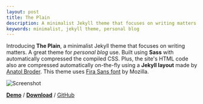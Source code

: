 ```yaml
---
layout: post
title: The Plain
description: A minimalist Jekyll theme that focuses on writing matters.
keywords: minimalist, jekyll theme, personal blog
---
```


Introducing **The Plain**, a minimalist Jekyll theme that focuses on writing matters. A great theme for _personal blog_ use. Built using **Sass** with automatically compressed the compiled CSS. Plus, the site's HTML code also are compressed automatically on-the-fly using a **Jekyll layout** made by [Anatol Broder](http://jch.penibelst.de/). This theme uses [Fira Sans font](https://github.com/mozilla/Fira) by Mozilla.

![Screenshot](http://heiswayi.github.io/images/20150910/the-plain.png)

[**Demo**](http://heiswayi.github.io/the-plain/) / [**Download**](https://github.com/heiswayi/the-plain/archive/gh-pages.zip) / [GitHub](https://github.com/heiswayi/the-plain)
